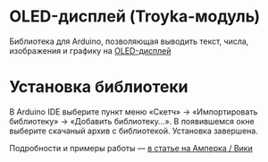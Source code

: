 OLED-дисплей (Troyka-модуль)
============================

Библиотека для Arduino, позволяющая выводить текст, числа, изображения и графику на [OLED-дисплей](http://amperka.ru/product/troyka-gps-glonass)

Установка библиотеки
====================

В Arduino IDE выберите пункт меню «Скетч» → «Импортировать библиотеку» →
«Добавить библиотеку…». В появившемся окне выберите скачаный архив с
библиотекой. Установка завершена.

Подробности и примеры работы — [в статье на Амперка / Вики](http://wiki.amperka.ru/продукты:troyka-oled)